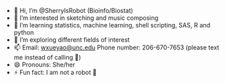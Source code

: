 - 👋 Hi, I’m @SherryIsRobot (Bioinfo/Biostat)
- 👀 I’m interested in sketching and music composing
- 🌱 I’m learning statistics, machine learning, shell scripting, SAS, R and python
- 💞️ I’m exploring different fields of interest
- 📫 Email: wxueyao@unc.edu Phone number: 206-670-7653 (please text me instead of calling 🫡)
- 😄 Pronouns: She/her
- ⚡ Fun fact: I am not a robot 🤖

<!---
SherryIsRobot/SherryIsRobot is a ✨ special ✨ repository because its `README.md` (this file) appears on your GitHub profile.
You can click the Preview link to take a look at your changes.
--->
